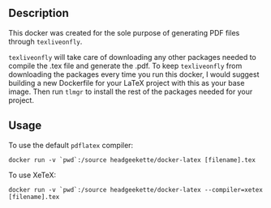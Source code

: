 ## Description

This docker was created for the sole purpose of generating PDF files through `texliveonfly`. 

`texliveonfly` will take care of downloading any other packages needed to compile the .tex file and generate the .pdf. To keep `texliveonfly` from downloading the packages every time you run this docker, I would suggest building a new Dockerfile for your LaTeX project with this as your base image. Then run `tlmgr` to install the rest of the packages needed for your project.

## Usage

To use the default `pdflatex` compiler:
```
docker run -v `pwd`:/source headgeekette/docker-latex [filename].tex
```

To use XeTeX:
```
docker run -v `pwd`:/source headgeekette/docker-latex --compiler=xetex [filename].tex
```
